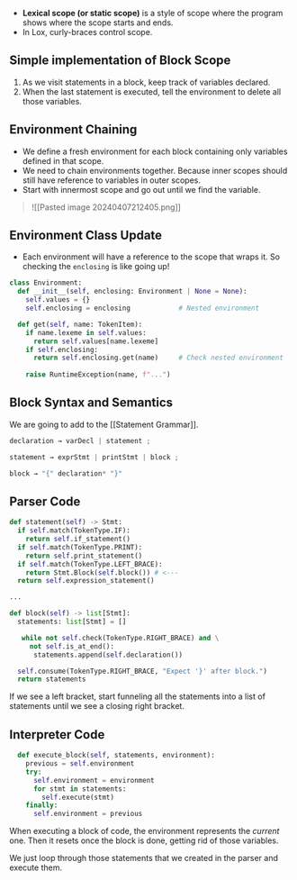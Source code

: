 - **Lexical scope (or static scope)** is a style of scope where the program shows where the scope starts and ends.
- In Lox, curly-braces control scope. 

## Simple implementation of Block Scope

1. As we visit statements in a block, keep track of variables declared.
2. When the last statement is executed, tell the environment to delete all those variables.

## Environment Chaining
- We define a fresh environment for each block containing only variables defined in that scope.
- We need to chain environments together. Because inner scopes should still have reference to variables in outer scopes.
- Start with innermost scope and go out until we find the variable. 

> ![[Pasted image 20240407212405.png]]

## Environment Class Update

- Each environment will have a reference to the scope that wraps it. So checking the `enclosing` is like going up!

```python
class Environment:
  def __init__(self, enclosing: Environment | None = None):
    self.values = {}
    self.enclosing = enclosing            # Nested environment

  def get(self, name: TokenItem):
    if name.lexeme in self.values:
      return self.values[name.lexeme]
    if self.enclosing:
      return self.enclosing.get(name)     # Check nested environment
    
    raise RuntimeException(name, f"...")
```

## Block Syntax and Semantics

We are going to add to the [[Statement Grammar]].

```c
declaration → varDecl | statement ;

statement → exprStmt | printStmt | block ;

block → "{" declaration* "}"
```


## Parser Code

```python
def statement(self) -> Stmt:
  if self.match(TokenType.IF):
    return self.if_statement()
  if self.match(TokenType.PRINT):
    return self.print_statement()
  if self.match(TokenType.LEFT_BRACE):
    return Stmt.Block(self.block()) # <---
  return self.expression_statement()

...

def block(self) -> list[Stmt]:
  statements: list[Stmt] = []

   while not self.check(TokenType.RIGHT_BRACE) and \
     not self.is_at_end():
      statements.append(self.declaration())

  self.consume(TokenType.RIGHT_BRACE, "Expect '}' after block.")
  return statements
```

If we see a left bracket, start funneling all the statements into a list of statements until we see a closing right bracket.

## Interpreter Code

```python
  def execute_block(self, statements, environment):
    previous = self.environment
    try:
      self.environment = environment
      for stmt in statements:
        self.execute(stmt)
    finally:
      self.environment = previous
```

When executing a block of code, the environment represents the _current_ one. Then it resets once the block is done, getting rid of those variables.

We just loop through those statements that we created in the parser and execute them.